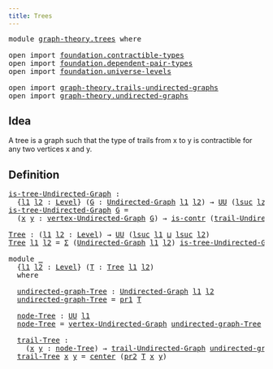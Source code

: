 ```yaml
---
title: Trees
---
```


<pre class="Agda"><a id="31" class="Keyword">module</a> <a id="38" href="graph-theory.trees.html" class="Module">graph-theory.trees</a> <a id="57" class="Keyword">where</a>

<a id="64" class="Keyword">open</a> <a id="69" class="Keyword">import</a> <a id="76" href="foundation.contractible-types.html" class="Module">foundation.contractible-types</a>
<a id="106" class="Keyword">open</a> <a id="111" class="Keyword">import</a> <a id="118" href="foundation.dependent-pair-types.html" class="Module">foundation.dependent-pair-types</a>
<a id="150" class="Keyword">open</a> <a id="155" class="Keyword">import</a> <a id="162" href="foundation.universe-levels.html" class="Module">foundation.universe-levels</a>

<a id="190" class="Keyword">open</a> <a id="195" class="Keyword">import</a> <a id="202" href="graph-theory.trails-undirected-graphs.html" class="Module">graph-theory.trails-undirected-graphs</a>
<a id="240" class="Keyword">open</a> <a id="245" class="Keyword">import</a> <a id="252" href="graph-theory.undirected-graphs.html" class="Module">graph-theory.undirected-graphs</a>
</pre>
## Idea

A tree is a graph such that the type of trails from x to y is contractible for any two vertices x and y.

## Definition

<pre class="Agda"><a id="is-tree-Undirected-Graph"></a><a id="426" href="graph-theory.trees.html#426" class="Function">is-tree-Undirected-Graph</a> <a id="451" class="Symbol">:</a>
  <a id="455" class="Symbol">{</a><a id="456" href="graph-theory.trees.html#456" class="Bound">l1</a> <a id="459" href="graph-theory.trees.html#459" class="Bound">l2</a> <a id="462" class="Symbol">:</a> <a id="464" href="Agda.Primitive.html#597" class="Postulate">Level</a><a id="469" class="Symbol">}</a> <a id="471" class="Symbol">(</a><a id="472" href="graph-theory.trees.html#472" class="Bound">G</a> <a id="474" class="Symbol">:</a> <a id="476" href="graph-theory.undirected-graphs.html#785" class="Function">Undirected-Graph</a> <a id="493" href="graph-theory.trees.html#456" class="Bound">l1</a> <a id="496" href="graph-theory.trees.html#459" class="Bound">l2</a><a id="498" class="Symbol">)</a> <a id="500" class="Symbol">→</a> <a id="502" href="foundation-core.universe-levels.html#235" class="Primitive">UU</a> <a id="505" class="Symbol">(</a><a id="506" href="Agda.Primitive.html#780" class="Primitive">lsuc</a> <a id="511" href="Agda.Primitive.html#764" class="Primitive">lzero</a> <a id="517" href="Agda.Primitive.html#810" class="Primitive Operator">⊔</a> <a id="519" href="graph-theory.trees.html#456" class="Bound">l1</a> <a id="522" href="Agda.Primitive.html#810" class="Primitive Operator">⊔</a> <a id="524" href="graph-theory.trees.html#459" class="Bound">l2</a><a id="526" class="Symbol">)</a>
<a id="528" href="graph-theory.trees.html#426" class="Function">is-tree-Undirected-Graph</a> <a id="553" href="graph-theory.trees.html#553" class="Bound">G</a> <a id="555" class="Symbol">=</a>
  <a id="559" class="Symbol">(</a><a id="560" href="graph-theory.trees.html#560" class="Bound">x</a> <a id="562" href="graph-theory.trees.html#562" class="Bound">y</a> <a id="564" class="Symbol">:</a> <a id="566" href="graph-theory.undirected-graphs.html#981" class="Function">vertex-Undirected-Graph</a> <a id="590" href="graph-theory.trees.html#553" class="Bound">G</a><a id="591" class="Symbol">)</a> <a id="593" class="Symbol">→</a> <a id="595" href="foundation-core.contractible-types.html#1006" class="Function">is-contr</a> <a id="604" class="Symbol">(</a><a id="605" href="graph-theory.trails-undirected-graphs.html#795" class="Function">trail-Undirected-Graph</a> <a id="628" href="graph-theory.trees.html#553" class="Bound">G</a> <a id="630" href="graph-theory.trees.html#560" class="Bound">x</a> <a id="632" href="graph-theory.trees.html#562" class="Bound">y</a><a id="633" class="Symbol">)</a>

<a id="Tree"></a><a id="636" href="graph-theory.trees.html#636" class="Function">Tree</a> <a id="641" class="Symbol">:</a> <a id="643" class="Symbol">(</a><a id="644" href="graph-theory.trees.html#644" class="Bound">l1</a> <a id="647" href="graph-theory.trees.html#647" class="Bound">l2</a> <a id="650" class="Symbol">:</a> <a id="652" href="Agda.Primitive.html#597" class="Postulate">Level</a><a id="657" class="Symbol">)</a> <a id="659" class="Symbol">→</a> <a id="661" href="foundation-core.universe-levels.html#235" class="Primitive">UU</a> <a id="664" class="Symbol">(</a><a id="665" href="Agda.Primitive.html#780" class="Primitive">lsuc</a> <a id="670" href="graph-theory.trees.html#644" class="Bound">l1</a> <a id="673" href="Agda.Primitive.html#810" class="Primitive Operator">⊔</a> <a id="675" href="Agda.Primitive.html#780" class="Primitive">lsuc</a> <a id="680" href="graph-theory.trees.html#647" class="Bound">l2</a><a id="682" class="Symbol">)</a>
<a id="684" href="graph-theory.trees.html#636" class="Function">Tree</a> <a id="689" href="graph-theory.trees.html#689" class="Bound">l1</a> <a id="692" href="graph-theory.trees.html#692" class="Bound">l2</a> <a id="695" class="Symbol">=</a> <a id="697" href="foundation-core.dependent-pair-types.html#515" class="Record">Σ</a> <a id="699" class="Symbol">(</a><a id="700" href="graph-theory.undirected-graphs.html#785" class="Function">Undirected-Graph</a> <a id="717" href="graph-theory.trees.html#689" class="Bound">l1</a> <a id="720" href="graph-theory.trees.html#692" class="Bound">l2</a><a id="722" class="Symbol">)</a> <a id="724" href="graph-theory.trees.html#426" class="Function">is-tree-Undirected-Graph</a>

<a id="750" class="Keyword">module</a> <a id="757" href="graph-theory.trees.html#757" class="Module">_</a>
  <a id="761" class="Symbol">{</a><a id="762" href="graph-theory.trees.html#762" class="Bound">l1</a> <a id="765" href="graph-theory.trees.html#765" class="Bound">l2</a> <a id="768" class="Symbol">:</a> <a id="770" href="Agda.Primitive.html#597" class="Postulate">Level</a><a id="775" class="Symbol">}</a> <a id="777" class="Symbol">(</a><a id="778" href="graph-theory.trees.html#778" class="Bound">T</a> <a id="780" class="Symbol">:</a> <a id="782" href="graph-theory.trees.html#636" class="Function">Tree</a> <a id="787" href="graph-theory.trees.html#762" class="Bound">l1</a> <a id="790" href="graph-theory.trees.html#765" class="Bound">l2</a><a id="792" class="Symbol">)</a>
  <a id="796" class="Keyword">where</a>

  <a id="805" href="graph-theory.trees.html#805" class="Function">undirected-graph-Tree</a> <a id="827" class="Symbol">:</a> <a id="829" href="graph-theory.undirected-graphs.html#785" class="Function">Undirected-Graph</a> <a id="846" href="graph-theory.trees.html#762" class="Bound">l1</a> <a id="849" href="graph-theory.trees.html#765" class="Bound">l2</a>
  <a id="854" href="graph-theory.trees.html#805" class="Function">undirected-graph-Tree</a> <a id="876" class="Symbol">=</a> <a id="878" href="foundation-core.dependent-pair-types.html#605" class="Field">pr1</a> <a id="882" href="graph-theory.trees.html#778" class="Bound">T</a>

  <a id="887" href="graph-theory.trees.html#887" class="Function">node-Tree</a> <a id="897" class="Symbol">:</a> <a id="899" href="foundation-core.universe-levels.html#235" class="Primitive">UU</a> <a id="902" href="graph-theory.trees.html#762" class="Bound">l1</a>
  <a id="907" href="graph-theory.trees.html#887" class="Function">node-Tree</a> <a id="917" class="Symbol">=</a> <a id="919" href="graph-theory.undirected-graphs.html#981" class="Function">vertex-Undirected-Graph</a> <a id="943" href="graph-theory.trees.html#805" class="Function">undirected-graph-Tree</a>

  <a id="968" href="graph-theory.trees.html#968" class="Function">trail-Tree</a> <a id="979" class="Symbol">:</a>
    <a id="985" class="Symbol">(</a><a id="986" href="graph-theory.trees.html#986" class="Bound">x</a> <a id="988" href="graph-theory.trees.html#988" class="Bound">y</a> <a id="990" class="Symbol">:</a> <a id="992" href="graph-theory.trees.html#887" class="Function">node-Tree</a><a id="1001" class="Symbol">)</a> <a id="1003" class="Symbol">→</a> <a id="1005" href="graph-theory.trails-undirected-graphs.html#795" class="Function">trail-Undirected-Graph</a> <a id="1028" href="graph-theory.trees.html#805" class="Function">undirected-graph-Tree</a> <a id="1050" href="graph-theory.trees.html#986" class="Bound">x</a> <a id="1052" href="graph-theory.trees.html#988" class="Bound">y</a>
  <a id="1056" href="graph-theory.trees.html#968" class="Function">trail-Tree</a> <a id="1067" href="graph-theory.trees.html#1067" class="Bound">x</a> <a id="1069" href="graph-theory.trees.html#1069" class="Bound">y</a> <a id="1071" class="Symbol">=</a> <a id="1073" href="foundation-core.contractible-types.html#1098" class="Function">center</a> <a id="1080" class="Symbol">(</a><a id="1081" href="foundation-core.dependent-pair-types.html#617" class="Field">pr2</a> <a id="1085" href="graph-theory.trees.html#778" class="Bound">T</a> <a id="1087" href="graph-theory.trees.html#1067" class="Bound">x</a> <a id="1089" href="graph-theory.trees.html#1069" class="Bound">y</a><a id="1090" class="Symbol">)</a>
</pre>